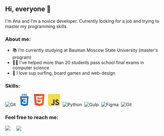 ## Hi, everyone :cherry_blossom:	
I'm Ana and I'm a novice developer. Currently looking for a job and trying to master my programming skills. 

### About me:
+ :books: I’m currently studying at Bauman Moscow State University (master's program)
+ :woman_teacher: I've helped more than 20 students pass school final exams in computer science
+ :rainbow: I love sup surfing, board games and web-design

### Skills:
<div>
  <img src="https://upload.wikimedia.org/wikipedia/commons/c/cf/Angular_full_color_logo.svg" title="Git" alt="Git" width="40" height="40"/>&nbsp;
  <img src="https://github.com/devicons/devicon/blob/master/icons/css3/css3-plain-wordmark.svg"  title="CSS3" alt="CSS" width="40" height="40"/>&nbsp;
  <img src="https://github.com/devicons/devicon/blob/master/icons/html5/html5-original.svg" title="HTML5" alt="HTML" width="40" height="40"/>&nbsp;
  <img src="https://github.com/devicons/devicon/blob/master/icons/javascript/javascript-original.svg" title="JavaScript" alt="JavaScript" width="40" height="40"/>&nbsp;
  <img src="https://entredatos.es/wp-content/uploads/2021/05/1200px-Python-logo-notext.svg.png" title="Python" alt="Python" width="40" height="40"/>&nbsp;
  <img src="https://raw.githubusercontent.com/gulpjs/artwork/master/gulp-2x.png" title="Gulp" alt="Gulp" width="40" height="40"/>&nbsp;
  <img src="https://upload.wikimedia.org/wikipedia/commons/3/33/Figma-logo.svg" title="Figma" alt="Figma" width="40" height="40"/>&nbsp;
  <img src="https://media.tproger.ru/uploads/2020/12/git_guide_for_beginners-cover-icon-original.png" title="Git" alt="Git" width="40" height="40"/>&nbsp;
  </div>

### Feel free to reach me:
<section>
  <a href='https://t.me/steamy_storm'><img src="https://user-images.githubusercontent.com/59168625/182408177-b36dec47-3692-472c-bd60-8ed0d57ee44f.png" width="30"></a>
  &nbsp&nbsp&nbsp
  <a href='mailto:avorohorp@gmail.com'><img src="https://user-images.githubusercontent.com/59168625/182408195-55ee26b7-78dd-4b19-a586-5a3bef190e4a.png" width="30"></a>
</section>
